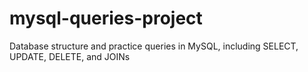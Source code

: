 # mysql-queries-project
Database structure and practice queries in MySQL, including SELECT, UPDATE, DELETE, and JOINs
